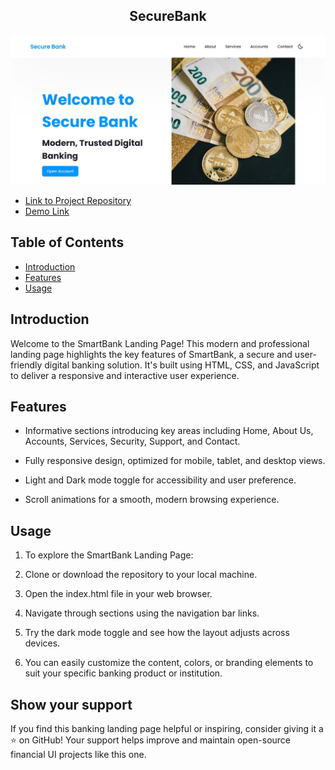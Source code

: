 <h2 align="center">
  SecureBank
</h2>

<div align="center">
  <img alt="SecureBank" src="./SecureBank.jpg" />
</div>

- [Link to Project Repository](https://github.com/VILHEM-2004/SecureBank/tree/main/SecureBank)
- [Demo Link](https://vilhem-2004.github.io/SecureBank/SecureBank/)

## Table of Contents

- [Introduction](#introduction)
- [Features](#features)
- [Usage](#usage)
  
## Introduction

Welcome to the SmartBank Landing Page! This modern and professional landing page highlights the key features of SmartBank, a secure and user-friendly digital banking solution. It's built using HTML, CSS, and JavaScript to deliver a responsive and interactive user experience.

## Features

- Informative sections introducing key areas including Home, About Us, Accounts, Services, Security, Support, and Contact.

- Fully responsive design, optimized for mobile, tablet, and desktop views.

- Light and Dark mode toggle for accessibility and user preference.

- Scroll animations for a smooth, modern browsing experience.

## Usage

1. To explore the SmartBank Landing Page:

2. Clone or download the repository to your local machine.

3. Open the index.html file in your web browser.

4. Navigate through sections using the navigation bar links.

5. Try the dark mode toggle and see how the layout adjusts across devices.

6. You can easily customize the content, colors, or branding elements to suit your specific banking product or institution.

## Show your support

If you find this banking landing page helpful or inspiring, consider giving it a ⭐️ on GitHub! Your support helps improve and maintain open-source financial UI projects like this one.
